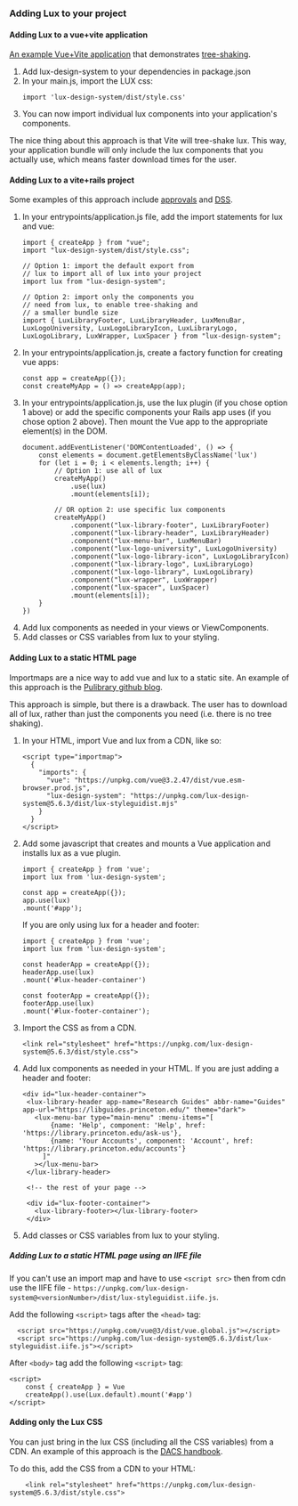 ### Adding Lux to your project

#### Adding Lux to a vue+vite application

[An example Vue+Vite application](https://github.com/pulibrary/vue-app-with-lux)
that demonstrates [tree-shaking](https://developer.mozilla.org/en-US/docs/Glossary/Tree_shaking).

1. Add lux-design-system to your dependencies in package.json
1. In your main.js, import the LUX css:
    ```
    import 'lux-design-system/dist/style.css'
    ```
1. You can now import individual lux components into
your application's components.

The nice thing about this approach is that Vite will
tree-shake lux.  This way, your application bundle
will only include the lux components that you 
actually use, which means faster download times for the user.

#### Adding Lux to a vite+rails project

Some examples of this approach include [approvals](https://github.com/pulibrary/approvals) and
[DSS](https://github.com/pulibrary/DSS).

1. In your entrypoints/application.js file, add the import statements for lux and vue:
   ```
   import { createApp } from "vue";
   import "lux-design-system/dist/style.css";

   // Option 1: import the default export from
   // lux to import all of lux into your project
   import lux from "lux-design-system";

   // Option 2: import only the components you
   // need from lux, to enable tree-shaking and
   // a smaller bundle size
   import { LuxLibraryFooter, LuxLibraryHeader, LuxMenuBar, LuxLogoUniversity, LuxLogoLibraryIcon, LuxLibraryLogo, LuxLogoLibrary, LuxWrapper, LuxSpacer } from "lux-design-system";
   ```
1. In your entrypoints/application.js, create a factory function
for creating vue apps:
    ```
    const app = createApp({});
    const createMyApp = () => createApp(app);
    ```
1. In your entrypoints/application.js, use the lux plugin (if you chose option 1 above) or add the specific components your
Rails app uses (if you chose option 2 above).  Then mount the
Vue app to the appropriate element(s) in the DOM.
    ```
    document.addEventListener('DOMContentLoaded', () => {
        const elements = document.getElementsByClassName('lux')
        for (let i = 0; i < elements.length; i++) {
            // Option 1: use all of lux
            createMyApp()
                .use(lux)
                .mount(elements[i]);

            // OR option 2: use specific lux components
            createMyApp()
                .component("lux-library-footer", LuxLibraryFooter)
                .component("lux-library-header", LuxLibraryHeader)
                .component("lux-menu-bar", LuxMenuBar)
                .component("lux-logo-university", LuxLogoUniversity)
                .component("lux-logo-library-icon", LuxLogoLibraryIcon)
                .component("lux-library-logo", LuxLibraryLogo)
                .component("lux-logo-library", LuxLogoLibrary)
                .component("lux-wrapper", LuxWrapper)
                .component("lux-spacer", LuxSpacer)
                .mount(elements[i]);
        }
    })
    ```
1. Add lux components as needed in your views or ViewComponents.
1. Add classes or CSS variables from lux to your styling.


#### Adding Lux to a static HTML page

Importmaps are a nice way to add vue and
lux to a static site.  An example of this
approach is the [Pulibrary github blog](https://github.com/pulibrary/pulibrary.github.io).

This approach is simple, but there is a drawback.
The user has to download all of lux, rather than
just the components you need (i.e. there is no
tree shaking).

1. In your HTML, import Vue and lux from a
CDN, like so:
    ```
    <script type="importmap">
      {
        "imports": {
          "vue": "https://unpkg.com/vue@3.2.47/dist/vue.esm-browser.prod.js",
          "lux-design-system": "https://unpkg.com/lux-design-system@5.6.3/dist/lux-styleguidist.mjs"
        }
      }
    </script>
    ```
1. Add some javascript that creates and mounts a
Vue application and installs lux as a vue plugin.
    ```
    import { createApp } from 'vue';
    import lux from 'lux-design-system';

    const app = createApp({});
    app.use(lux)
    .mount('#app');
    ```
    If you are only using lux for a header and footer:
    ```
    import { createApp } from 'vue';
    import lux from 'lux-design-system';

    const headerApp = createApp({});
    headerApp.use(lux)
    .mount('#lux-header-container')

    const footerApp = createApp({});
    footerApp.use(lux)
    .mount('#lux-footer-container');
    ```

1. Import the CSS as from a CDN.
    ```
    <link rel="stylesheet" href="https://unpkg.com/lux-design-system@5.6.3/dist/style.css">
    ```
1. Add lux components as needed in your HTML.  If you are just adding a
   header and footer:
   ```
   <div id="lux-header-container">
    <lux-library-header app-name="Research Guides" abbr-name="Guides" app-url="https://libguides.princeton.edu/" theme="dark">
      <lux-menu-bar type="main-menu" :menu-items="[
          {name: 'Help', component: 'Help', href: 'https://library.princeton.edu/ask-us'},
          {name: 'Your Accounts', component: 'Account', href: 'https://library.princeton.edu/accounts'}
        ]"
      ></lux-menu-bar>
    </lux-library-header>

    <!-- the rest of your page -->

    <div id="lux-footer-container">
      <lux-library-footer></lux-library-footer>
    </div>
   ```
1. Add classes or CSS variables from lux to your styling.

##### Adding Lux to a static HTML page using an IIFE file
If you can't use an import map and have to use `<script src>` then from cdn use the IIFE file - `https://unpkg.com/lux-design-system@<versionNumber>/dist/lux-styleguidist.iife.js`.

Add the following `<script>` tags after the `<head>` tag:
```
  <script src="https://unpkg.com/vue@3/dist/vue.global.js"></script>
  <script src="https://unpkg.com/lux-design-system@5.6.3/dist/lux-styleguidist.iife.js"></script>
```
After `<body>` tag add the following `<script>` tag:
```
<script>
    const { createApp } = Vue
    createApp().use(Lux.default).mount('#app')
</script>
```

#### Adding only the Lux CSS

You can just bring in the lux CSS (including all the CSS variables) from a CDN.
An example of this approach is the [DACS handbook](https://github.com/pulibrary/dacs_handbook).

To do this, add the CSS from a CDN to your HTML:

```
    <link rel="stylesheet" href="https://unpkg.com/lux-design-system@5.6.3/dist/style.css">
```
